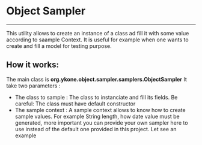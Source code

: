 # Object Sampler
***
This utility allows to create an instance of a class ad fill it with some value according to saample Context.
It is useful for example when one wants to create and fill a model for testing purpose.

## How it works:

The main class is **org.ykone.object.sampler.samplers.ObjectSampler**
It take two parameters :
- The class to sample : The class to instanciate and fill its fields. Be careful: The class must have default constructor
- The sample context : A sample context allows to know how to create sample values. For example String length, 
                       how date value must be generated, more important you can provide your own sampler here to use
                       instead of the default one provided in this project. Let see an example
                       
   